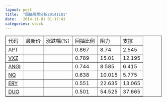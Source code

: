 ```yaml
---
layout: post
title:  "回抽股票分析20141101"
date:   2014-11-01 01:17:41
categories: stock
---
```

<script type="text/javascript">
var stockList = []
stockList.push('gb_apt');
stockList.push('gb_vxz');
stockList.push('gb_angi');
stockList.push('gb_nq');
stockList.push('gb_ery');
stockList.push('gb_dug');
</script>
<table border="1">
 <tr>
 <td>代码</td>
 <td>最新价</td>
 <td>涨跌幅(%)</td>
 <td>回抽比例</td>
 <td>阻力</td>
 <td>支撑</td>
</tr>
  <tr id="apt">
  <td><a href="http://stock.finance.sina.com.cn/usstock/quotes/APT.html" target="_blank">APT</a></td><td></td><td></td><td>0.867</td><td>8.74</td><td>2.545</td></tr>
  <tr id="vxz">
  <td><a href="http://stock.finance.sina.com.cn/usstock/quotes/VXZ.html" target="_blank">VXZ</a></td><td></td><td></td><td>0.789</td><td>15.01</td><td>12.195</td></tr>
  <tr id="angi">
  <td><a href="http://stock.finance.sina.com.cn/usstock/quotes/ANGI.html" target="_blank">ANGI</a></td><td></td><td></td><td>0.744</td><td>8.585</td><td>6.415</td></tr>
  <tr id="nq">
  <td><a href="http://stock.finance.sina.com.cn/usstock/quotes/NQ.html" target="_blank">NQ</a></td><td></td><td></td><td>0.638</td><td>10.015</td><td>5.775</td></tr>
  <tr id="ery">
  <td><a href="http://stock.finance.sina.com.cn/usstock/quotes/ERY.html" target="_blank">ERY</a></td><td></td><td></td><td>0.551</td><td>22.635</td><td>13.065</td></tr>
  <tr id="dug">
  <td><a href="http://stock.finance.sina.com.cn/usstock/quotes/DUG.html" target="_blank">DUG</a></td><td></td><td></td><td>0.501</td><td>54.525</td><td>37.665</td></tr>
</table>
